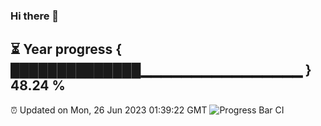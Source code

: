 ### Hi there 👋
⏳ Year progress { ██████████████▁▁▁▁▁▁▁▁▁▁▁▁▁▁▁▁ } 48.24 %
---
⏰ Updated on Mon, 26 Jun 2023 01:39:22 GMT
![Progress Bar CI](https://github.com/liununu/liununu/workflows/Progress%20Bar%20CI/badge.svg)
